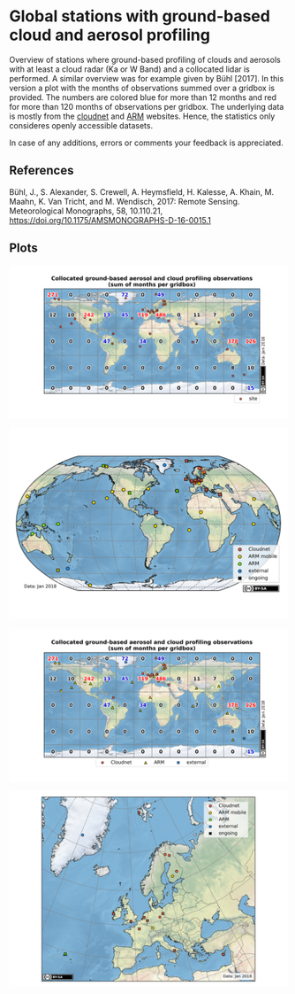 # Global stations with ground-based cloud and aerosol profiling

Overview of stations where ground-based profiling of clouds and aerosols with at least a cloud radar (Ka or W Band) and a collocated lidar is performed.
A similar overview was for example given by Bühl [2017]. In this version a plot with the months of observations summed over a gridbox is provided.
The numbers are colored blue for more than 12 months and red for more than 120 months of observations per gridbox.
The underlying data is mostly from the [cloudnet](http://cloudnet.fmi.fi/) and [ARM](https://www.arm.gov/) websites. Hence, the statistics only consideres openly accessible datasets.

In case of any additions, errors or comments your feedback is appreciated.

## References
 Bühl, J., S. Alexander, S. Crewell, A. Heymsfield, H. Kalesse, A. Khain, M. Maahn, K. Van Tricht, and M. Wendisch, 2017: Remote Sensing. Meteorological Monographs, 58, 10.110.21, https://doi.org/10.1175/AMSMONOGRAPHS-D-16-0015.1


## Plots

![](map_profiling_observations_month_sum.png)

![](map_sites_world.png)

![](map_profiling_observations_month_sum_network.png)

![](map_sites_europe.png)
